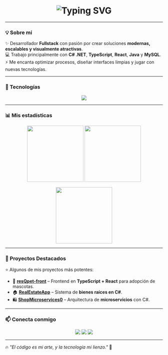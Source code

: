 <!-- Encabezado con animación -->
<h1 align="center">
  <img src="https://readme-typing-svg.demolab.com?font=Fira+Code&weight=700&size=28&duration=3000&pause=1000&color=FF5733&center=true&vCenter=true&width=600&lines=👋%20Hey!%20I'm%20Delio%20Rodriguez;🚀%20Fullstack%20Developer;🔥%20Building%20Modern%20and%20Scalable%20Apps" alt="Typing SVG" />
</h1>


---

### 💡 Sobre mí
✨ Desarrollador **Fullstack** con pasión por crear soluciones **modernas, escalables y visualmente atractivas**.  
💻 Trabajo principalmente con **C# .NET**, **TypeScript**, **React**, **Java** y **MySQL**.  
⚡ Me encanta optimizar procesos, diseñar interfaces limpias y jugar con nuevas tecnologías.  

---

### 🚀 Tecnologías
<p align="center">
  <img src="https://skillicons.dev/icons?i=cs,dotnet,ts,react,tailwind,mysql,java,git,github,docker,postman,vscode&theme=light" />
</p>

---

### 📊 Mis estadísticas
<p align="center">
  <img src="https://github-readme-stats.vercel.app/api?username=DelioRodriguez&show_icons=true&theme=tokyonight&hide_border=true" height="180em"/>
  <img src="https://github-readme-stats.vercel.app/api/top-langs/?username=DelioRodriguez&layout=compact&theme=tokyonight&hide_border=true" height="180em"/>
</p>

<p align="center">
  <img src="https://streak-stats.demolab.com?user=DelioRodriguez&theme=tokyonight&hide_border=true" height="180em" />
</p>

---

### 📌 Proyectos Destacados
⭐ Algunos de mis proyectos más potentes:

- 🔗 [**resQpet-front**](https://github.com/DelioRodriguez/resqpet-front) – Frontend en **TypeScript + React** para adopción de mascotas.
- 🏠 [**RealEstateApp**](https://github.com/DelioRodriguez/RealEstateApp) – Sistema de **bienes raíces en C#**.
- 🛍 [**ShopMicroservices0**](https://github.com/DelioRodriguez/ShopMicroservices0) – Arquitectura de **microservicios** con C#.

---

### 📫 Conecta conmigo
<p align="center">
  <a href="https://www.linkedin.com/in/delio-rodriguez-7a4056289/"><img src="https://img.shields.io/badge/-LinkedIn-%230077B5?style=for-the-badge&logo=linkedin&logoColor=white"/></a>
  <a href="mailto:deliolorenzo28@gmail.com"><img src="https://img.shields.io/badge/-Gmail-D14836?style=for-the-badge&logo=gmail&logoColor=white"/></a>
  <a href="https://github.com/DelioRodriguez"><img src="https://img.shields.io/badge/-GitHub-181717?style=for-the-badge&logo=github&logoColor=white"/></a>
</p>

---

🔥 *"El código es mi arte, y la tecnología mi lienzo."* 🎨
